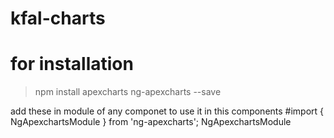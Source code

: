 # kfal-charts

# for installation
>npm install apexcharts ng-apexcharts --save


add these in module of any componet to use it in this components
#import { NgApexchartsModule } from 'ng-apexcharts';
NgApexchartsModule
